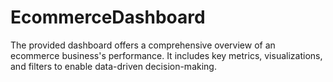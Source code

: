 # EcommerceDashboard
The provided dashboard offers a comprehensive overview of an ecommerce business's performance. It includes key metrics, visualizations, and filters to enable data-driven decision-making.
